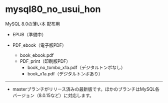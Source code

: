 # mysql80_no_usui_hon
MySQL 8.0の薄い本 配布用

 - EPUB（準備中）

 - PDF_ebook（電子版PDF）
   - book_ebook.pdf
   - PDF_print（印刷版PDF）
     - book_no_tombo_x1a.pdf（デジタルトンボなし）
     - book_x1a.pdf（デジタルトンボあり）

---

 - masterブランチがリリース済みの最新版です。ほかのブランチはMySQL各バージョン（8.0.15など）に対応します。

